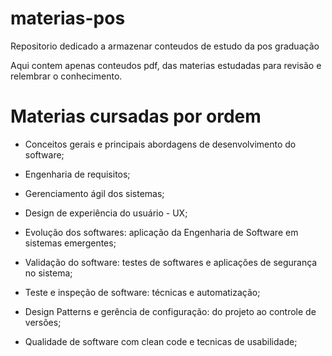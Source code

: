 # materias-pos

Repositorio dedicado a armazenar conteudos de estudo da pos graduação

Aqui contem apenas conteudos pdf, das materias estudadas para revisão e relembrar o conhecimento.

# Materias cursadas por ordem

- Conceitos gerais e principais abordagens de desenvolvimento do software;

- Engenharia de requisitos;

- Gerenciamento ágil dos sistemas;

- Design de experiência do usuário - UX;

- Evolução dos softwares: aplicação da Engenharia de Software em sistemas emergentes;

- Validação do software: testes de softwares e aplicações de segurança no sistema;

- Teste e inspeção de software: técnicas e automatização;

- Design Patterns e gerência de configuração: do projeto ao controle de versões;

- Qualidade de software com clean code e tecnicas de usabilidade;